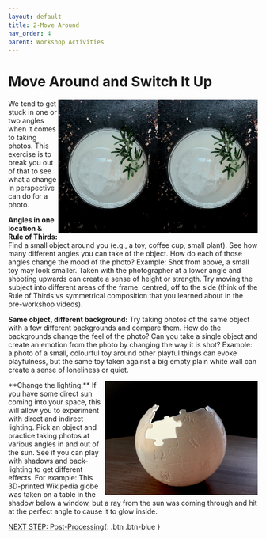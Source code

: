 ```yaml
---
layout: default
title: 2-Move Around
nav_order: 4
parent: Workshop Activities
---
```

# Move Around and Switch It Up
<img src="images//photo-move-01.jpeg" style="float:right;width:201.6px;height:270.72px;" alt=photo examples><img src="images//photo-move-01.jpeg" style="float:right;width:201.6px;height:270.72px;" alt=photo examples> 
We tend to get stuck in one or two angles when it comes to taking photos. This exercise is to break you out of that to see what a change in perspective can do for a photo.

**Angles in one location & Rule of Thirds:** Find a small object around you (e.g., a toy, coffee cup, small plant). See how many different angles you can take of the object. How do each of those angles change the mood of the photo? Example:  Shot from above, a small toy may look smaller. Taken with the photographer at a lower angle and shooting upwards can create a sense of height or strength. Try moving the subject into different areas of the frame: centred, off to the side (think of the Rule of Thirds vs symmetrical composition that you learned about in the pre-workshop videos). 

**Same object, different background:** Try taking photos of the same object with a few different backgrounds and compare them. How do the backgrounds change the feel of the photo? Can you take a single object and create an emotion from the photo by changing the way it is shot? Example: a photo of a small, colourful toy around other playful things can evoke playfulness, but the same toy taken against a big empty plain white wall can create a sense of loneliness or quiet.

<img src="images//photo-move-03.jpeg" style="float:right;width:309px;height:231px;" alt=photo examples> 
**Change the lighting:** If you have some direct sun coming into your space, this will allow you to experiment with direct and indirect lighting. Pick an object and practice taking photos at various angles in and out of the sun. See if you can play with shadows and back-lighting to get different effects. For example: This 3D-printed Wikipedia globe was taken on a table in the shadow below a window, but a ray from the sun was coming through and hit at the perfect angle to cause it to glow inside. 

[NEXT STEP: Post-Processing](post-processing.html){: .btn .btn-blue }
